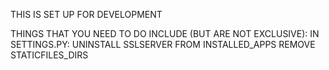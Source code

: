 THIS IS SET UP FOR DEVELOPMENT

THINGS THAT YOU NEED TO DO INCLUDE (BUT ARE NOT EXCLUSIVE):
    IN SETTINGS.PY:
        UNINSTALL SSLSERVER FROM INSTALLED_APPS
        REMOVE STATICFILES_DIRS
